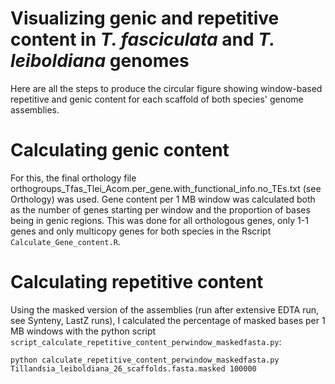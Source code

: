 # Visualizing genic and repetitive content in *T. fasciculata* and *T. leiboldiana* genomes

Here are all the steps to produce the circular figure showing window-based repetitive and genic content for each scaffold of both species' genome assemblies.

# Calculating genic content

For this, the final orthology file orthogroups_Tfas_Tlei_Acom.per_gene.with_functional_info.no_TEs.txt (see Orthology) was used. Gene content per 1 MB window was calculated both as the number of genes starting per window and the proportion of bases being in genic regions. This was done for all orthologous genes, only 1-1 genes and only multicopy genes for both species in the Rscript `Calculate_Gene_content.R`.

# Calculating repetitive content

Using the masked version of the assemblies (run after extensive EDTA run, see Synteny, LastZ runs), I calculated the percentage of masked bases per 1 MB windows with the python script `script_calculate_repetitive_content_perwindow_maskedfasta.py`:

    python calculate_repetitive_content_perwindow_maskedfasta.py Tillandsia_leiboldiana_26_scaffolds.fasta.masked 100000
